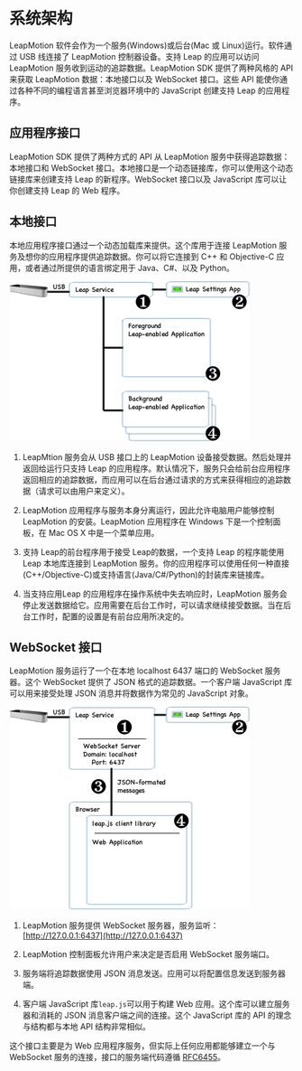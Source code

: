 # 系统架构

LeapMotion 软件会作为一个服务(Windows)或后台(Mac 或 Linux)运行。软件通过 USB 线连接了 LeapMotion 控制器设备。支持 Leap 的应用可以访问 LeapMotion 服务收到运动的追踪数据。LeapMotion SDK 提供了两种风格的 API 来获取 LeapMotion 数据：本地接口以及 WebSocket 接口。这些 API 能使你通过各种不同的编程语言甚至浏览器环境中的 JavaScript 创建支持 Leap 的应用程序。

<!--The Leap Motion software runs as a service (on Windows) or daemon (on Mac and Linux). The software connects to the Leap Motion Controller device over the USB bus. Leap-enabled applications access the Leap Motion service to receive motion tracking data. The Leap Motion SDK provides two varieties of API for getting the Leap Motion data: a native interface and a WebSocket interface. These APIs enable you to create Leap-enabled applications in several programming languages including JavaScript running in a browser environment.-->

## 应用程序接口
LeapMotion SDK 提供了两种方式的 API 从 LeapMotion 服务中获得追踪数据：本地接口和 WebSocket 接口。本地接口是一个动态链接库，你可以使用这个动态链接库来创建支持 Leap 的新程序。WebSocket 接口以及 JavaScript 库可以让你创建支持 Leap 的 Web 程序。

<!--
Application Programming Interfaces
The Leap Motion SDK provides two varieties of API to get tracking data from the Leap Motion service: a native interface and a WebSocket interface. The native interface is a dynamic library that you can use to create new, Leap-enabled applications. The WebSocket interface and JavaScript client library allow you to create Leap-enabled web applications.
-->

## 本地接口
本地应用程序接口通过一个动态加载库来提供。这个库用于连接 LeapMotion 服务及想你的应用程序提供追踪数据。你可以将它连接到 C++ 和 Objective-C 应用，或者通过所提供的语言绑定用于 Java、C#、以及 Python。

<!--
The native application interface is provided through a dynamically loaded library. This library connects to the Leap Motion service and provides tracking data to your application. You can link to the library directly in C++ and Objective-C applications, or through one of the language bindings provided for Java, C#, and Python.
-->

![支持 Leap 的应用程序](../../images/Arch_OS_Level_Diagram.png)

1. LeapMtion 服务会从 USB 接口上的 LeapMotion 设备接受数据。然后处理并返回给运行只支持 Leap 的应用程序。默认情况下，服务只会给前台应用程序返回相应的追踪数据，而应用可以在后台通过请求的方式来获得相应的追踪数据（请求可以由用户来定义）。

<!--
1. The Leap Motion service receives data from the Leap Motion Controller over the USB bus. It processes that information and sends it to running Leap-enabled applications. By default, the service only sends tracking data to the foreground application. However, applications can request that they receive data in the background (a request that can be denied by the user).
-->

2. LeapMotion 应用程序与服务本身分离运行，因此允许电脑用户能够控制 LeapMotion 的安装。LeapMotion 应用程序在 Windows 下是一个控制面板，在 Mac OS X 中是一个菜单应用。

<!--
2. The Leap Motion application runs separately from the service and allows the computer user to configure their Leap Motion installation. The Leap Motion application is a Control Panel applet on Windows and a Menu Bar application on Mac OS X.
-->

3. 支持 Leap的前台程序用于接受 Leap的数据，一个支持 Leap 的程序能使用 Leap 本地库连接到 LeapMotion 服务。你的应用程序可以使用任何一种直接(C++/Objective-C)或支持语言(Java/C#/Python)的封装库来链接库。

<!--
3. The foreground Leap-enabled application receives motion tracking data from the service. A Leap-enabled application can connect to the Leap Motion service using the Leap Motion native library. Your application can link against the Leap Motion native library either directly (C++ and Objective-C) or through one of the available language wrapper libraries (Java, C#, and Python).
-->

4. 当支持应用Leap 的应用程序在操作系统中失去响应时，LeapMotion 服务会停止发送数据给它。应用需要在后台工作时，可以请求继续接受数据。当在后台工作时，配置的设置是有前台应用所决定的。

<!--
4. When a Leap-enabled application loses the operating system focus, the Leap Motion service stops sending data to it. Applications intended to work in the background can request permission to receive data even when in the background. When in the background, the configuration settings are determined by the foreground application.
-->

## WebSocket 接口
LeapMotion 服务运行了一个在本地 localhost 6437 端口的 WebSocket 服务器。这个 WebSocket 提供了 JSON 格式的追踪数据。一个客户端 JavaScript 库可以用来接受处理 JSON 消息并将数据作为常见的 JavaScript 对象。

<!--
WebSocket Interface
The Leap Motion service runs a WebSocket server on the localhost domain at port 6437. The WebSocket interface provides tracking data in the form of JSON messages. A JavaScript client library is available that consumes the JSON messages and presents the tracking data as regular JavaScript objects.
-->

![支持 Leap 的 Web 应用](../../images/Arch_WebSocket_Diagram.png)

1. LeapMotion 服务提供 WebSocket 服务器，服务监听：[http://127.0.0.1:6437](http://127.0.0.1:6437)

2. LeapMotion 控制面板允许用户来决定是否启用 WebSocket 服务端口。

3. 服务端将追踪数据使用 JSON 消息发送。应用可以将配置信息发送到服务器端。

4. 客户端 JavaScript 库`leap.js`可以用于构建 Web 应用。这个库可以建立服务器和消耗的 JSON 消息客户端之间的连接。这个 JavaScript 库的 API 的理念与结构都与本地 API 结构非常相似。

<!--
Leap-enabled web applications
1. The Leap Motion service provides a WebSocket server listening on http://127.0.0.1:6437.
2. The Leap Motion control panel allows end users to enable or disble the WebSocket server.
3. The server sends tracking data in the form of JSON messages. An application can send configuration messages back to the server.
4. The leap.js client JavaScript library should be used in web applications. The library establishes the connection to the server and consumes the JSON messages. The API presented by the JavaScript library is similar in philosophy and structure to the native API.-->

这个接口主要是为 Web 应用程序服务，但实际上任何应用都能够建立一个与 WebSocket 服务的连接，接口的服务端代码遵循 [RFC6455](http://tools.ietf.org/html/rfc6455)。

<!--This interface is intended primarily for web applications, but any application that can establish a WebSocket connection can use it. The server conforms to RFC6455.-->